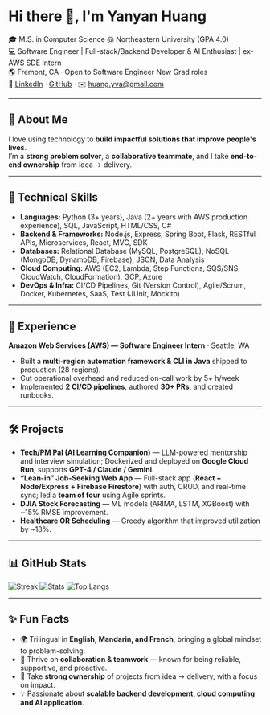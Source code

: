 # Hi there 👋, I'm Yanyan Huang

🎓 M.S. in Computer Science @ Northeastern University (GPA 4.0)  
💻 Software Engineer | Full-stack/Backend Developer & AI Enthusiast | ex-AWS SDE Intern  
🌎 Fremont, CA · Open to Software Engineer New Grad roles  
🔗 [LinkedIn](https://linkedin.com/in/huang-yanyan) · [GitHub](https://github.com/yanyan-huang) · ✉️ [huang.yva@gmail.com](mailto:huang.yva@gmail.com)

---

## 🌟 About Me
I love using technology to **build impactful solutions that improve people's lives**.  
I’m a **strong problem solver**, a **collaborative teammate**, and I take **end-to-end ownership** from idea → delivery.

---

## 🔧 Technical Skills
- **Languages:** Python (3+ years), Java (2+ years with AWS production experience), SQL, JavaScript, HTML/CSS, C#  
- **Backend & Frameworks:** Node.js, Express, Spring Boot, Flask, RESTful APIs, Microservices, React, MVC, SDK  
- **Databases:** Relational Database (MySQL, PostgreSQL), NoSQL (MongoDB, DynamoDB, Firebase), JSON, Data Analysis  
- **Cloud Computing:** AWS (EC2, Lambda, Step Functions, SQS/SNS, CloudWatch, CloudFormation), GCP, Azure 
- **DevOps & Infra:** CI/CD Pipelines, Git (Version Control), Agile/Scrum, Docker, Kubernetes, SaaS, Test (JUnit, Mockito)

---

## 💼 Experience
**Amazon Web Services (AWS) — Software Engineer Intern** · Seattle, WA  
- Built a **multi-region automation framework & CLI in Java** shipped to production (28 regions).  
- Cut operational overhead and reduced on-call work by 5+ h/week
- Implemented **2 CI/CD pipelines**, authored **30+ PRs**, and created runbooks.

---

## 🛠 Projects
- **Tech/PM Pal (AI Learning Companion)** — LLM-powered mentorship and interview simulation; Dockerized and deployed on **Google Cloud Run**; supports **GPT-4 / Claude / Gemini**.  
- **“Lean-in” Job-Seeking Web App** — Full-stack app (**React + Node/Express + Firebase Firestore**) with auth, CRUD, and real-time sync; led a **team of four** using Agile sprints.  
- **DJIA Stock Forecasting** — ML models (ARIMA, LSTM, XGBoost) with ~15% RMSE improvement.  
- **Healthcare OR Scheduling** — Greedy algorithm that improved utilization by ~18%.

---

## 📊 GitHub Stats
![Streak](https://streak-stats.demolab.com/?user=yanyan-huang)
![Stats](https://github-readme-stats.vercel.app/api?username=yanyan-huang&show_icons=true)
![Top Langs](https://github-readme-stats.vercel.app/api/top-langs/?username=yanyan-huang&layout=compact)

---

## ✨ Fun Facts
- 🌍 Trilingual in **English, Mandarin, and French**, bringing a global mindset to problem-solving.  
- 🤝 Thrive on **collaboration & teamwork** — known for being reliable, supportive, and proactive.  
- 🔑 Take **strong ownership** of projects from idea → delivery, with a focus on impact. 
- 💡 Passionate about **scalable backend development, cloud computing and AI application**.
